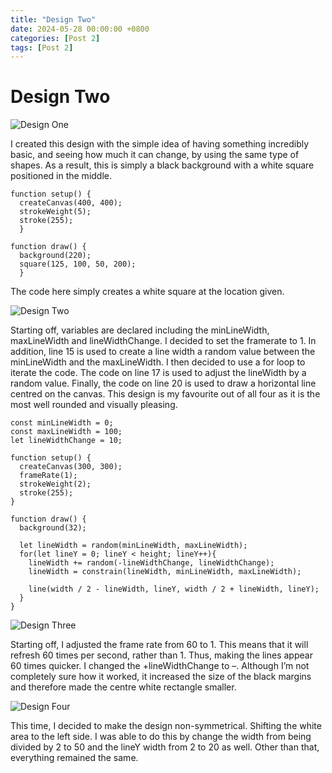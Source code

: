 ```yaml
---
title: "Design Two"
date: 2024-05-28 00:00:00 +0800
categories: [Post 2]
tags: [Post 2]
---
```


# Design Two

![Design One](/assets/lib/design8.png)

I created this design with the simple idea of having something incredibly basic, and seeing how much it can change, by using the same type of shapes. As a result, this is simply a black background with a white square positioned in the middle.

```
function setup() {
  createCanvas(400, 400);
  strokeWeight(5);
  stroke(255);
  }
  
function draw() {
  background(220);
  square(125, 100, 50, 200);
  }
```

The code here simply creates a white square at the location given. 

![Design Two](/assets/lib/design5.png)

Starting off, variables are declared including the minLineWidth, maxLineWidth and lineWidthChange. I decided to set the framerate to 1. In addition, line 15 is used to create a line width a random value between the minLineWidth and the maxLineWidth. I then decided to use a for loop to iterate the code. The code on line 17 is used to adjust the lineWidth by a random value.  Finally, the code on line 20 is used to draw a horizontal line centred on the canvas. This design is my favourite out of all four as it is the most well rounded and visually pleasing.

```
const minLineWidth = 0;
const maxLineWidth = 100;
let lineWidthChange = 10;

function setup() {
  createCanvas(300, 300);
  frameRate(1);
  strokeWeight(2);
  stroke(255);
}

function draw() {
  background(32);

  let lineWidth = random(minLineWidth, maxLineWidth);
  for(let lineY = 0; lineY < height; lineY++){
    lineWidth += random(-lineWidthChange, lineWidthChange);
    lineWidth = constrain(lineWidth, minLineWidth, maxLineWidth);

    line(width / 2 - lineWidth, lineY, width / 2 + lineWidth, lineY);
  }
}
```

![Design Three](/assets/lib/design6.png)

Starting off, I adjusted the frame rate from 60 to 1. This means that it will refresh 60 times per second, rather than 1. Thus, making the lines appear 60 times quicker. I changed the +lineWidthChange to –. Although I’m not completely sure how it worked, it increased the size of the black margins and therefore made the centre white rectangle smaller. 

![Design Four](/assets/lib/design7.png)

This time, I decided to make the design non-symmetrical. Shifting the white area to the left side. I was able to do this by change the width from being divided by 2 to 50 and the lineY width from 2 to 20 as well. Other than that, everything remained the same. 
